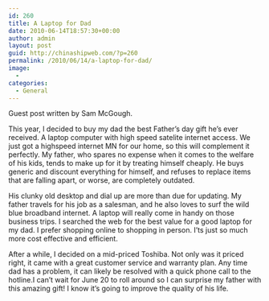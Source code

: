 ```yaml
---
id: 260
title: A Laptop for Dad
date: 2010-06-14T18:57:30+00:00
author: admin
layout: post
guid: http://chinashipweb.com/?p=260
permalink: /2010/06/14/a-laptop-for-dad/
image:
  - 
categories:
  - General
---
```

Guest post written by Sam McGough.

This year, I decided to buy my dad the best Father&#8217;s day gift he&#8217;s ever received. A laptop computer with high speed satelite internet access. We just got a highspeed internet MN for our home, so this will complement it perfectly. My father, who spares no expense when it comes to the welfare of his kids, tends to make up for it by treating himself cheaply. He buys generic and discount everything for himself, and refuses to replace items that are falling apart, or worse, are completely outdated.

His clunky old desktop and dial up are more than due for updating. My father travels for his job as a salesman, and he also loves to surf the wild blue broadband internet. A laptop will really come in handy on those business trips. I searched the web for the best value for a good laptop for my dad. I prefer shopping online to shopping in person. I&#8217;ts just so much more cost effective and efficient.

After a while, I decided on a mid-priced Toshiba. Not only was it priced right, it came with a great customer service and warranty plan. Any time dad has a problem, it can likely be resolved with a quick phone call to the hotline.I can&#8217;t wait for June 20 to roll around so I can surprise my father with this amazing gift! I know it&#8217;s going to improve the quality of his life.